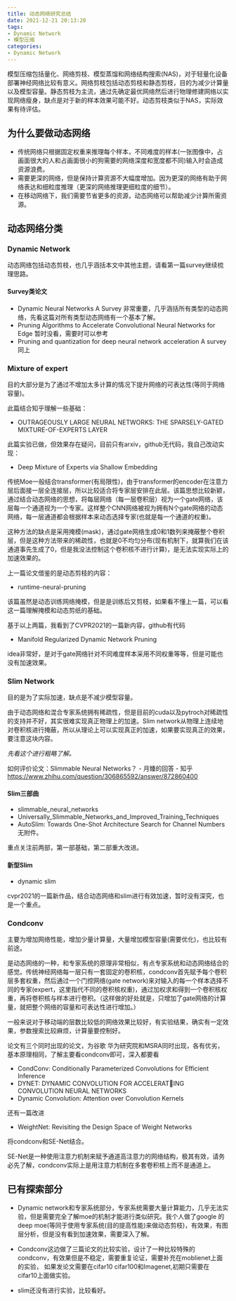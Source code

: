 ```yaml
---
title: 动态网络研究总结  
date: 2021-12-21 20:13:20
tags:
- Dynamic Network
- 模型压缩
categories: 
- Dynamic Network
---
```

模型压缩包括量化、网络剪枝、模型蒸馏和网络结构搜索(NAS)，对于轻量化设备部署神经网络比较有意义。网络剪枝包括动态剪枝和静态剪枝，目的为减少计算量以及模型容量。静态剪枝为主流，通过先确定最优网络然后进行物理修建网络以实现网络瘦身，缺点是对于新的样本效果可能不好。动态剪枝类似于NAS，实际效果有待评估。

## 为什么要做动态网络

+ 传统网络只根据固定权重来推理每个样本，不同难度的样本(一张图像中，占画面很大的人和占画面很小的狗需要的网络深度和宽度都不同)输入时会造成资源浪费。
+ 需要更深的网络，但是保持计算资源不大幅度增加。因为更深的网络有助于网络表达和细粒度推理（更深的网络推理更细粒度的细节）。
+ 在移动网络下，我们需要节省更多的资源，动态网络可以帮助减少计算所需资源。

## 动态网络分类

### Dynamic Network

动态网络包括动态剪枝，也几乎涵括本文中其他主题，请看第一篇survey继续梳理思路。

#### Survey类论文

+ Dynamic Neural Networks A Survey 非常重要，几乎涵括所有类型的动态网络，先看这篇对所有类型动态网络有一个基本了解。
+ Pruning Algorithms to Accelerate Convolutional Neural Networks for Edge 暂时没看，需要时可以参考
+ Pruning and quantization for deep neural network acceleration A survey 同上

### Mixture of expert

目的大部分是为了通过不增加太多计算的情况下提升网络的可表达性(等同于网络容量)。

此篇结合知乎理解一些基础：

+ OUTRAGEOUSLY LARGE NEURAL NETWORKS: THE SPARSELY-GATED MIXTURE-OF-EXPERTS LAYER

此篇实验已做，但效果存在疑问，目前只有arxiv，github无代码，我自己改动实现：

+ Deep Mixture of Experts via Shallow Embedding

传统Moe一般结合transformer(有局限性)，由于transformer的encoder在注意力层后面接一层全连接层，所以比较适合将专家层安排在此层。该篇思想比较新颖，通过结合动态网络的思想，将每层网络（每一层卷积层）视为一个gate网络，该层每一个通道视为一个专家。这样整个CNN网络被视为拥有N个gate网络的动态网络，每一层通道都会根据样本来动态选择专家(也就是每一个通道的权重)。

这种方法的缺点是采用掩模(mask)，通过gate网络生成0和1数列来掩蔽整个卷积层，但是这种方法带来的稀疏性，也就是0不均匀分布(现有机制下，就算我们在该通道事先生成了0，但是我没法控制这个卷积核不进行计算)，是无法实现实际上的加速效果的。

上一篇论文借鉴的是动态剪枝的内容：

+ runtime-neural-pruning

该篇虽然是动态训练网络掩模，但是是训练后又剪枝，如果看不懂上一篇，可以看这一篇理解掩模和动态剪纸的基础。

基于以上两篇，我看到了CVPR2021的一篇新内容，github有代码

+ Manifold Regularized Dynamic Network Pruning

idea非常好，是对于gate网络针对不同难度样本采用不同权重等等，但是可能也没有加速效果。

### Slim Network

目的是为了实际加速，缺点是不减少模型容量。

由于动态网络和混合专家系统拥有稀疏性，但是目前的cuda以及pytroch对稀疏性的支持并不好，其实很难实现真正物理上的加速。Slim network从物理上连续地对卷积核进行掩蔽，所以从理论上可以实现真正的加速，如果要实现真正的效果，要注意这块内容。

*先看这个进行粗略了解。*

如何评价论文：Slimmable Neural Networks？ - 月臻的回答 - 知乎 https://www.zhihu.com/question/306865592/answer/872860400

#### Slim三部曲

+ slimmable_neural_networks
+ Universally_Slimmable_Networks_and_Improved_Training_Techniques
+ AutoSlim: Towards One-Shot Architecture Search for Channel Numbers 无附件。

重点关注前两部，第一部基础，第二部重大改进。

#### 新型Slim

+ dynamic slim 

cvpr2021的一篇新作品，结合动态网络和slim进行有效加速，暂时没有深究，也是一个重点。

### Condconv

主要为增加网络性能，增加少量计算量，大量增加模型容量(需要优化)，也比较有前途。

是动态网络的一种，和专家系统的原理非常相似，有点专家系统和动态网络结合的感觉。传统神经网络每一层只有一套固定的卷积核，condconv首先赋予每个卷积层多套权重，然后通过一个门控网络(gate network)来对输入的每一个样本选择不同的专家(expert，这里指代不同的卷积核权重)，通过加权求和得到一个卷积核权重，再将卷积核与样本进行卷积。（这样做的好处就是，只增加了gate网络的计算量，就把整个网络的容量和可表达性进行增加。）

一般来说对于移动端的层数比较低的网络效果比较好，有实验结果，确实有一定效果，参数搜索比较麻烦，计算量要控制好。

论文有三个同时出现的论文，为谷歌 华为研究院和MSRA同时出现，各有优劣，基本原理相同，了解主要看condconv即可，深入都要看

+ CondConv: Conditionally Parameterized Convolutions for Efficient Inference
+ DYNET: DYNAMIC CONVOLUTION FOR ACCELERATING CONVOLUTION NEURAL NETWORKS
+ Dynamic Convolution: Attention over Convolution Kernels

还有一篇改进

+ WeightNet: Revisiting the Design Space of Weight Networks

将condconv和SE-Net结合。

SE-Net是一种使用注意力机制来赋予通道高注意力的网络结构，极其有效，请务必先了解，condconv实际上是用注意力机制在多套卷积核上而不是通道上。

## 已有探索部分

+ Dynamic network和专家系统部分，专家系统需要大量计算能力，几乎无法实验，但是需要完全了解moe的机制才能进行类似研究。我个人做了google 的deep moe(等同于使用专家系统(目的提高性能)来做动态剪枝)，有效果，有图层分析，但是没有看到加速效果，需要深入了解。

+ Condconv这边做了三篇论文的比较实验，设计了一种比较特殊的condconv，有效果但是不稳定，需要重复论证，需要补充在moblienet上面的实验， 如果发论文需要在cifar10 cifar100和Imagenet,初期只需要在cifar10上面做实验。

+ slim还没有进行实验，比较看好。




